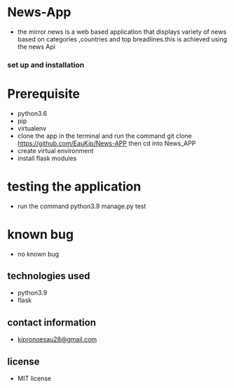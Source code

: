 # News-App
* the mirror news is a web based application that displays variety of news based on categories ,countries and top breadlines.this is achieved using the news Api

### set up and installation
# Prerequisite
* python3.6
* pip
* virtualenv
* clone the app in the terminal and run the command git clone https://github.com/EauKip/News-APP then cd into News_APP
* create virtual environment
* install flask modules
# testing the application 
* run the command python3.9 manage.py test
# known bug
* no known bug
## technologies used 
* python3.9 
* flask
## contact information
* kipronoesau28@gmail.com
## license
* MIT license